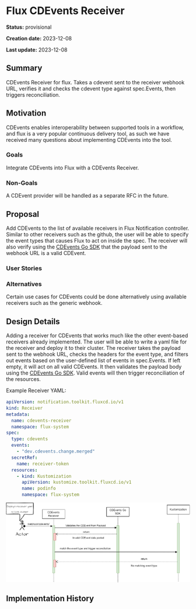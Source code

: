 # Flux CDEvents Receiver

<!--
The title must be short and descriptive.
-->

**Status:** provisional

<!--
Status represents the current state of the RFC.
Must be one of `provisional`, `implementable`, `implemented`, `deferred`, `rejected`, `withdrawn`, or `replaced`.
-->

**Creation date:** 2023-12-08

**Last update:** 2023-12-08

## Summary

CDEvents Receiver for flux. Takes a cdevent sent to the receiver webhook URL, verifies it and checks the cdevent type against spec.Events, then triggers reconciliation.
<!--
One paragraph explanation of the proposed feature or enhancement.
-->

## Motivation

CDEvents enables interoperability between supported tools in a workflow, and flux is a very popular continuous delivery tool, as such we have received many questions about implementing CDEvents into the tool. 
<!--
This section is for explicitly listing the motivation, goals, and non-goals of
this RFC. Describe why the change is important and the benefits to users.
-->

### Goals

Integrate CDEvents into Flux with a CDEvents Receiver.
<!--
List the specific goals of this RFC. What is it trying to achieve? How will we
know that this has succeeded?
-->

### Non-Goals

A CDEvent provider will be handled as a separate RFC in the future.

<!--
What is out of scope for this RFC? Listing non-goals helps to focus discussion
and make progress.
-->

## Proposal

Add CDEvents to the list of available receivers in Flux Notification controller. Similar to other receivers such as the github, the user will be able to specify the event types that causes Flux to act on inside the spec. The receiver will also verify using the [CDEvents Go SDK](https://github.com/cdevents/sdk-go) that the payload sent to the webhook URL is a valid CDEvent.

<!--
This is where we get down to the specifics of what the proposal actually is.
This should have enough detail that reviewers can understand exactly what
you're proposing, but should not include things like API designs or
implementation.

If the RFC goal is to document best practices,
then this section can be replaced with the actual documentation.
-->

### User Stories

<!--
Optional if existing discussions and/or issues are linked in the motivation section.
-->

### Alternatives

Certain use cases for CDEvents could be done alternatively using available receivers such as the generic webhook.

<!--
List plausible alternatives to the proposal and explain why the proposal is superior.

This is a good place to incorporate suggestions made during discussion of the RFC.
-->

## Design Details

Adding a receiver for CDEvents that works much like the other event-based receivers already implemented. The user will be able to write a yaml file for the receiver and deploy it to their cluster. The receiver takes the payload sent to the webhook URL, checks the headers for the event type, and filters out events based on the user-defined list of events in spec.Events. If left empty, it will act on all valid CDEvents. It then validates the payload body using the [CDEvents Go SDK](https://github.com/cdevents/sdk-go). Valid events will then trigger reconciliation of the resources.

Example Receiver YAML:

```yaml
apiVersion: notification.toolkit.fluxcd.io/v1
kind: Receiver
metadata:
  name: cdevents-receiver
  namespace: flux-system
spec:
  type: cdevents
  events:
    - "dev.cdevents.change.merged"
  secretRef:
    name: receiver-token
  resources:
    - kind: Kustomization
      apiVersion: kustomize.toolkit.fluxcd.io/v1
      name: podinfo
      namespace: flux-system
```

![User Flowchart](Flux-CDEvents-RFC.png)

<!--
This section should contain enough information that the specifics of your
change are understandable. This may include API specs and code snippets.

The design details should address at least the following questions:
- How can this feature be enabled / disabled?
- Does enabling the feature change any default behavior?
- Can the feature be disabled once it has been enabled?
- How can an operator determine if the feature is in use?
- Are there any drawbacks when enabling this feature?
-->

## Implementation History

<!--
Major milestones in the lifecycle of the RFC such as:
- The first Flux release where an initial version of the RFC was available.
- The version of Flux where the RFC graduated to general availability.
- The version of Flux where the RFC was retired or superseded.
-->
